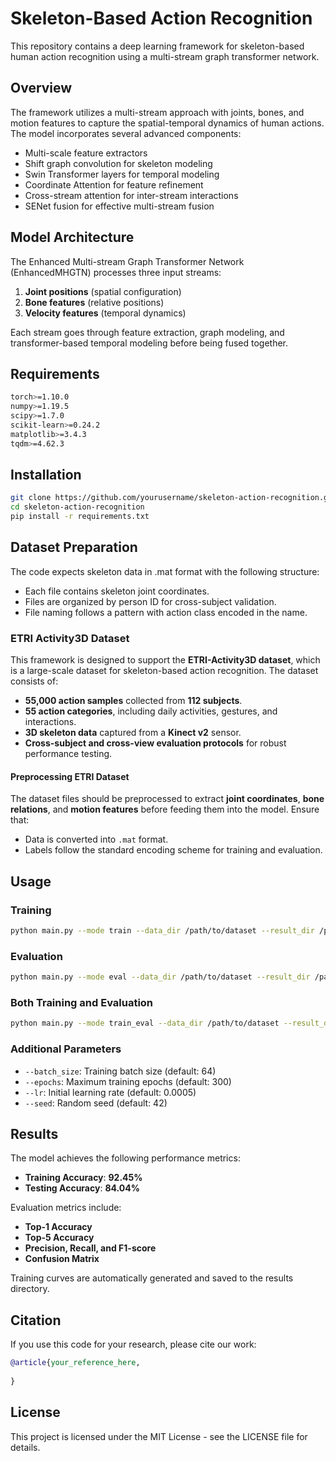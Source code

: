 # Skeleton-Based Action Recognition
This repository contains a deep learning framework for skeleton-based human action recognition using a multi-stream graph transformer network.

## Overview
The framework utilizes a multi-stream approach with joints, bones, and motion features to capture the spatial-temporal dynamics of human actions. The model incorporates several advanced components:
* Multi-scale feature extractors
* Shift graph convolution for skeleton modeling
* Swin Transformer layers for temporal modeling
* Coordinate Attention for feature refinement
* Cross-stream attention for inter-stream interactions
* SENet fusion for effective multi-stream fusion

## Model Architecture
The Enhanced Multi-stream Graph Transformer Network (EnhancedMHGTN) processes three input streams:
1. **Joint positions** (spatial configuration)
2. **Bone features** (relative positions)
3. **Velocity features** (temporal dynamics)

Each stream goes through feature extraction, graph modeling, and transformer-based temporal modeling before being fused together.

## Requirements
```bash
torch>=1.10.0
numpy>=1.19.5
scipy>=1.7.0
scikit-learn>=0.24.2
matplotlib>=3.4.3
tqdm>=4.62.3
```

## Installation
```bash
git clone https://github.com/yourusername/skeleton-action-recognition.git
cd skeleton-action-recognition
pip install -r requirements.txt
```

## Dataset Preparation
The code expects skeleton data in .mat format with the following structure:
* Each file contains skeleton joint coordinates.
* Files are organized by person ID for cross-subject validation.
* File naming follows a pattern with action class encoded in the name.

### **ETRI Activity3D Dataset**
This framework is designed to support the **ETRI-Activity3D dataset**, which is a large-scale dataset for skeleton-based action recognition. The dataset consists of:
* **55,000 action samples** collected from **112 subjects**.
* **55 action categories**, including daily activities, gestures, and interactions.
* **3D skeleton data** captured from a **Kinect v2** sensor.
* **Cross-subject and cross-view evaluation protocols** for robust performance testing.

#### **Preprocessing ETRI Dataset**
The dataset files should be preprocessed to extract **joint coordinates**, **bone relations**, and **motion features** before feeding them into the model. Ensure that:
* Data is converted into `.mat` format.
* Labels follow the standard encoding scheme for training and evaluation.

## Usage
### Training
```bash
python main.py --mode train --data_dir /path/to/dataset --result_dir /path/to/save/results
```

### Evaluation
```bash
python main.py --mode eval --data_dir /path/to/dataset --result_dir /path/to/results
```

### Both Training and Evaluation
```bash
python main.py --mode train_eval --data_dir /path/to/dataset --result_dir /path/to/save/results
```

### Additional Parameters
* `--batch_size`: Training batch size (default: 64)
* `--epochs`: Maximum training epochs (default: 300)
* `--lr`: Initial learning rate (default: 0.0005)
* `--seed`: Random seed (default: 42)

## Results
The model achieves the following performance metrics:
* **Training Accuracy**: **92.45%**
* **Testing Accuracy**: **84.04%**

Evaluation metrics include:
* **Top-1 Accuracy**
* **Top-5 Accuracy**
* **Precision, Recall, and F1-score**
* **Confusion Matrix**

Training curves are automatically generated and saved to the results directory.

## Citation
If you use this code for your research, please cite our work:
```bibtex
@article{your_reference_here,
 
}
```

## License
This project is licensed under the MIT License - see the LICENSE file for details.

